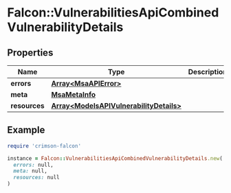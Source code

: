 # Falcon::VulnerabilitiesApiCombinedVulnerabilityDetails

## Properties

| Name | Type | Description | Notes |
| ---- | ---- | ----------- | ----- |
| **errors** | [**Array&lt;MsaAPIError&gt;**](MsaAPIError.md) |  | [optional] |
| **meta** | [**MsaMetaInfo**](MsaMetaInfo.md) |  |  |
| **resources** | [**Array&lt;ModelsAPIVulnerabilityDetails&gt;**](ModelsAPIVulnerabilityDetails.md) |  |  |

## Example

```ruby
require 'crimson-falcon'

instance = Falcon::VulnerabilitiesApiCombinedVulnerabilityDetails.new(
  errors: null,
  meta: null,
  resources: null
)
```

